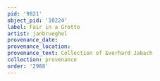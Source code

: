 ```yaml
---
pid: '9821'
object_pid: '10224'
label: Fair in a Grotto
artist: janbrueghel
provenance_date:
provenance_location:
provenance_text: Collection of Everhard Jabach
collection: provenance
order: '2988'
---
```

